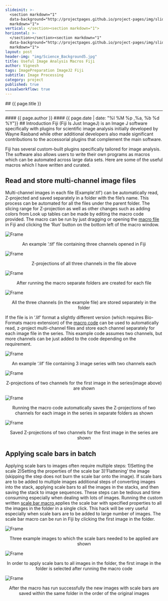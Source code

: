 ```yaml
---
slideinit: >-
  <section markdown="1"
  data-background="http://projectpages.github.io/project-pages/img/slidebackground.png"><section
  markdown="1">
vertical: </section><section markdown="1">
horizontal: >-
  </section></section><section markdown="1"
  data-background="http://projectpages.github.io/project-pages/img/slidebackground.png"><section
  markdown="1">
layout: post
header-img: "img/Science_Background5.jpg"
title: Useful Image Analysis Macros Fiji
author: Vignesh
tags: ImagePreparation ImageJ2 Fiji 
subtitle: Image Processing
category: project
published: true
visualworkflow: true
---
```

<!-- Start Writing Below in Markdown -->
<section markdown="1" data-background="http://projectpages.github.io/project-pages/img/slidebackground.png"><section markdown="1">
## {{ page.title }}
<hr>
#### {{ page.author }}
#### {{ page.date | date: "%I %M %p ,%a, %b %d %Y"}}
## Introduction
Fiji (Fiji Is Just ImageJ) is an Image J software specifically with plugins for scientific image analysis initially developed by Wayne Rasband while other additional developers also made significant contributions to the accessorial plugins that complement the main software. 

Fiji has several custom-built plugins specifically tailored for image analysis. The software also allows users to write their own programs as macros which can be automated across large data sets. Here are some of the useful macros which I have written and curated.

## Read and store multi-channel image files	
Multi-channel images in each file (Example‘.tif’) can be automatically read, Z-projected and saved separately in a folder with the file’s name. This process can be automated for all the files under the parent folder. The slicing range for Z-projection as well as other changes such as adding colors from Look up tables can be made by editing the macro code provided. The macro can be run by just dragging or opening the <a href=" https://github.com/vignesharavind/Fiji_Macros/blob/main/Split_Z_Project_Images.ijm">macro file</a> in Fiji and clicking the ‘Run’ button on the bottom left of the macro window.      
      	
![Frame](/img/Fiji/Fig1.jpg)
<p align="center">An example ‘.tif’ file containing three channels opened in Fiji</p>

![Frame](/img/Fiji/Fig2.jpg)
<p align="center">Z-projections of all three channels in the file above</p>
  
![Frame](/img/Fiji/Fig3.jpg)
<p align="center">After running the macro separate folders are created for each file</p> 

![Frame](/img/Fiji/Fig4.jpg)
<p align="center">All the three channels (in the example file) are stored separately in the folder</p>

If the file is in ‘.lif’ format a slightly different version (which requires Bio-Formats macro extension) of the <a href=" https://github.com/vignesharavind/Fiji_Macros/blob/main/Z_Project_Images_LIF_File.ijm">macro code</a> can be used to automatically read, z-project multi-channel files and store each channel separately for each image file in the series. This example code assumes two channels, but more channels can be just added to the code depending on the requirement.	 
 
![Frame](/img/Fiji/Fig11.jpg)
<p align="center">An example ‘.lif’ file containing 3 image series with two channels each</p>

![Frame](/img/Fiji/Fig22.jpg)
<p align="center">Z-projections of two channels for the first image in the series(image above) are shown</p> 

![Frame](/img/Fiji/Fig33.jpg)
<p align="center">Running the macro code automatically saves the Z-projections of two channels for each image in the series in separate folders as shown</p> 

![Frame](/img/Fiji/Fig44.jpg)
<p align="center">Saved Z-projections of two channels for the first image in the series are shown</p> 

## Applying scale bars in batch
Applying scale bars to images often require multiple steps: 1)Setting the scale 2)Setting the properties of the scale bar 3)’Flattening’	the image (skipping the step does not burn the scale bar onto the image). If scale bars are to be added to multiple images additional steps of converting images into the stack, applying scale bars to all the images in the stacks, and then saving the stack to image sequences. These steps can be tedious and time consuming especially when dealing with lots of images. Running the custom written <a href=" https://github.com/vignesharavind/Fiji_Macros/blob/main/Scale_Bar_Batch.ijm"> scale bar macro </a> applies the scale bar with specified properties to all the images in the folder in a single click. This hack will be very useful especially when scale bars are to be added to large number of images. The scale bar macro can be run in Fiji by clicking the first image in the folder. 

![Frame](/img/Fiji/Figa.jpg)
<p align="center">Three example images to which the scale bars needed to be applied are shown</p>

![Frame](/img/Fiji/Figb.jpg)
<p align="center">In order to apply scale bars to all images in the folder, the first image in the folder is selected after running the macro code</p>

![Frame](/img/Fiji/Figc.jpg)
<p align="center">After the macro has run successfully the new images with scale bars are saved within the same folder in the order of the original images</p> 
